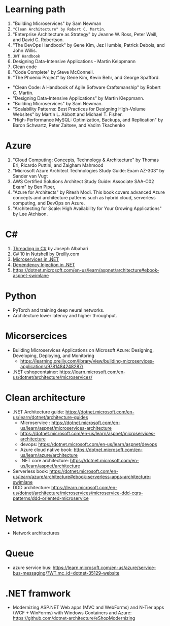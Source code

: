 # Learning path
1. "Building Microservices" by Sam Newman
2. `"Clean Architecture" by Robert C. Martin`.
3. "Enterprise Architecture as Strategy" by Jeanne W. Ross, Peter Weill, and David C. Robertson.
4. "The DevOps Handbook" by Gene Kim, Jez Humble, Patrick Debois, and John Willis.
5. `JWT Handbook`
6. Designing Data-Intensive Applications - Martin Kelppmann
7. Clean code
8. "Code Complete" by Steve McConnell.
9. "The Phoenix Project" by Gene Kim, Kevin Behr, and George Spafford.
- "Clean Code: A Handbook of Agile Software Craftsmanship" by Robert C. Martin.
- "Designing Data-Intensive Applications" by Martin Kleppmann.
- "Building Microservices" by Sam Newman.
- "Scalability Patterns: Best Practices for Designing High-Volume Websites" by Martin L. Abbott and Michael T. Fisher.
- "High-Performance MySQL: Optimization, Backups, and Replication" by Baron Schwartz, Peter Zaitsev, and Vadim Tkachenko
# Azure
1. "Cloud Computing: Concepts, Technology & Architecture" by Thomas Erl, Ricardo Puttini, and Zaigham Mahmood
2. "Microsoft Azure Architect Technologies Study Guide: Exam AZ-303" by Sander van Vugt
3. AWS Certified Solutions Architect Study Guide: Associate SAA-C02 Exam" by Ben Piper, 
4. "Azure for Architects" by Ritesh Modi. This book covers advanced Azure concepts and architecture patterns such as hybrid cloud, serverless computing, and DevOps on Azure.
5. "Architecting for Scale: High Availability for Your Growing Applications" by Lee Atchison.

# C#
1. [Threading in C#](https://www.albahari.com/threading/) by Joseph Albahari
2. C# 10 in Nutshell by Oreilly.com
3. [Microservices in .NET](https://www.manning.com/books/microservices-in-net-second-edition?query=.net)
4. [Dependency Injection in .NET](https://www.manning.com/books/dependency-injection-in-dot-net?query=.net)
5. https://dotnet.microsoft.com/en-us/learn/aspnet/architecture#ebook-aspnet-swimlane

# Python
- PyTorch and training deep neural networks.
- Architecture  lower latency and higher throughput.

# Micorsercices
- Building Microservices Applications on Microsoft Azure: Designing, Developing, Deploying, and Monitoring 
  - https://learning.oreilly.com/library/view/building-microservices-applications/9781484248287/
- .NET eshopcontainer: https://learn.microsoft.com/en-us/dotnet/architecture/microservices/

# Clean architecture
- .NET Architecture guide: https://dotnet.microsoft.com/en-us/learn/dotnet/architecture-guides
  - Microservice : https://dotnet.microsoft.com/en-us/learn/aspnet/microservices-architecture
  - https://dotnet.microsoft.com/en-us/learn/aspnet/microservices-architecture
  - devops: https://dotnet.microsoft.com/en-us/learn/aspnet/devops
  - Azure cloud native book: https://dotnet.microsoft.com/en-us/learn/azure/architecture
  - .NET core architecture: https://dotnet.microsoft.com/en-us/learn/aspnet/architecture
- Serverless book: https://dotnet.microsoft.com/en-us/learn/azure/architecture#ebook-serverless-apps-architecture-swimlane
- DDD architecture: https://learn.microsoft.com/en-us/dotnet/architecture/microservices/microservice-ddd-cqrs-patterns/ddd-oriented-microservice
# Network
- Network architectures

# Queue
- azure service bus: https://learn.microsoft.com/en-us/azure/service-bus-messaging/?WT.mc_id=dotnet-35129-website

# .NET framwork
- Modernizing ASP.NET Web apps (MVC and WebForms) and N-Tier apps (WCF + WinForms) with Windows Containers and Azure: https://github.com/dotnet-architecture/eShopModernizing
